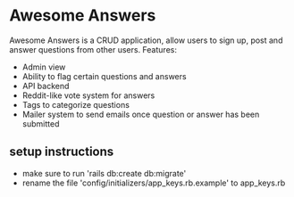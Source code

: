 # Awesome Answers

Awesome Answers is a CRUD application, allow users to sign up, post and answer questions from other users. 
Features:
- Admin view
- Ability to flag certain questions and answers
- API backend
- Reddit-like vote system for answers
- Tags to categorize questions
- Mailer system to send emails once question or answer has been submitted


## setup instructions

- make sure to run 'rails db:create db:migrate'
- rename the file 'config/initializers/app_keys.rb.example' to app_keys.rb
